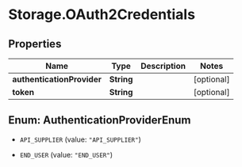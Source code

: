 # Storage.OAuth2Credentials

## Properties
Name | Type | Description | Notes
------------ | ------------- | ------------- | -------------
**authenticationProvider** | **String** |  | [optional] 
**token** | **String** |  | [optional] 


<a name="AuthenticationProviderEnum"></a>
## Enum: AuthenticationProviderEnum


* `API_SUPPLIER` (value: `"API_SUPPLIER"`)

* `END_USER` (value: `"END_USER"`)





